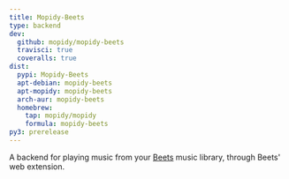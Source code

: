 ```yaml
---
title: Mopidy-Beets
type: backend
dev:
  github: mopidy/mopidy-beets
  travisci: true
  coveralls: true
dist:
  pypi: Mopidy-Beets
  apt-debian: mopidy-beets
  apt-mopidy: mopidy-beets
  arch-aur: mopidy-beets
  homebrew:
    tap: mopidy/mopidy
    formula: mopidy-beets
py3: prerelease
---
```


A backend for playing music from your [Beets](https://beets.io/)
music library, through Beets' web extension.
